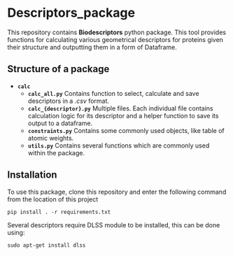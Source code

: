 # Descriptors_package
This repository contains **Biodescriptors** python package. This tool provides functions for calculating various geometrical descriptors for proteins given their structure and outputting them in a form of Dataframe.

## Structure of a package
- **`calc`**
  - **`calc_all.py`**
Contains function to select, calculate and save descriptors in a *.csv* format.
  - **`calc_{descriptor}.py`**
Multiple files. Each individual file contains calculation logic for its descriptor and a helper function to save its output to a dataframe. 
  - **`constraints.py`**
Contains some commonly used objects, like table of atomic weights.
  - **`utils.py`**
Contains several functions which are commonly used within the package.

## Installation

To use this package, clone this repository and enter the following command from the location of this project

  `pip install . -r requirements.txt`

Several descriptors require DLSS module to be installed, this can be done using:

`sudo apt-get install dlss`
